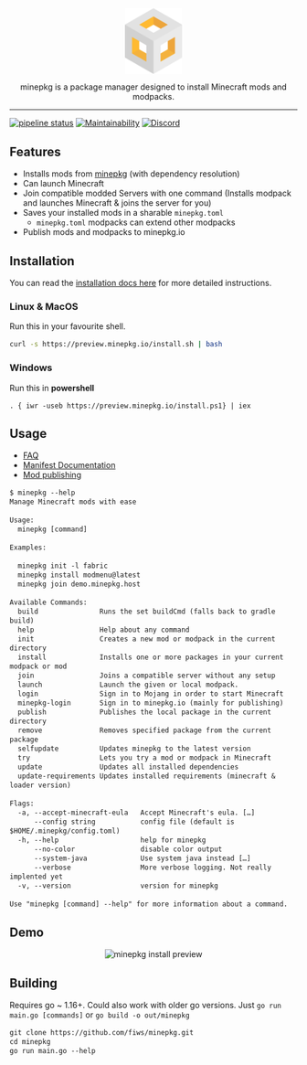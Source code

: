<p align="center">
  <img align="center" width="100" src="./assets/logo.svg" alt="minepkg" />
  <div align="center">
    minepkg is a package manager designed to install Minecraft mods and modpacks.
  </div>
</p>

---

[![pipeline status](https://gitlab.com/fiws/minepkg/badges/master/pipeline.svg)](https://gitlab.com/fiws/minepkg/commits/master)
[![Maintainability](https://api.codeclimate.com/v1/badges/74d43859d907238c4836/maintainability)](https://codeclimate.com/github/fiws/minepkg/maintainability)
[![Discord](https://img.shields.io/discord/517070108191883266.svg?logo=discord)](https://discord.gg/6tjBR5t)


## Features

* Installs mods from [minepkg](https://preview.minepkg.io/) (with dependency resolution)
* Can launch Minecraft
* Join compatible modded Servers with one command (Installs modpack and launches Minecraft & joins the server for you)
* Saves your installed mods in a sharable `minepkg.toml`
  * `minepkg.toml` modpacks can extend other modpacks
* Publish mods and modpacks to minepkg.io

## Installation

You can read the [installation docs here](https://preview.minepkg.io/docs/install) for more detailed instructions.

### Linux & MacOS

Run this in your favourite shell.

```bash
curl -s https://preview.minepkg.io/install.sh | bash
```

### Windows

Run this in **powershell**

```
. { iwr -useb https://preview.minepkg.io/install.ps1} | iex
```

## Usage

* [FAQ](https://preview.minepkg.io/docs/faq)
* [Manifest Documentation](https://preview.minepkg.io/docs/manifest)
* [Mod publishing](https://preview.minepkg.io/docs/mod-publishing)

```
$ minepkg --help
Manage Minecraft mods with ease

Usage:
  minepkg [command]

Examples:

  minepkg init -l fabric
  minepkg install modmenu@latest
  minepkg join demo.minepkg.host

Available Commands:
  build               Runs the set buildCmd (falls back to gradle build)
  help                Help about any command
  init                Creates a new mod or modpack in the current directory
  install             Installs one or more packages in your current modpack or mod
  join                Joins a compatible server without any setup
  launch              Launch the given or local modpack.
  login               Sign in to Mojang in order to start Minecraft
  minepkg-login       Sign in to minepkg.io (mainly for publishing)
  publish             Publishes the local package in the current directory
  remove              Removes specified package from the current package
  selfupdate          Updates minepkg to the latest version
  try                 Lets you try a mod or modpack in Minecraft
  update              Updates all installed dependencies
  update-requirements Updates installed requirements (minecraft & loader version)

Flags:
  -a, --accept-minecraft-eula   Accept Minecraft's eula. […]
      --config string           config file (default is $HOME/.minepkg/config.toml)
  -h, --help                    help for minepkg
      --no-color                disable color output
      --system-java             Use system java instead […]
      --verbose                 More verbose logging. Not really implented yet
  -v, --version                 version for minepkg

Use "minepkg [command] --help" for more information about a command.

```

## Demo

<p align="center">
  <img width="720" src="https://i.imgur.com/BRfIa9b.gif" alt="minepkg install preview" />
</p>

## Building

Requires go ~ 1.16+. Could also work with older go versions.
Just `go run main.go [commands]` or `go build -o out/minepkg`

```
git clone https://github.com/fiws/minepkg.git
cd minepkg
go run main.go --help
```

